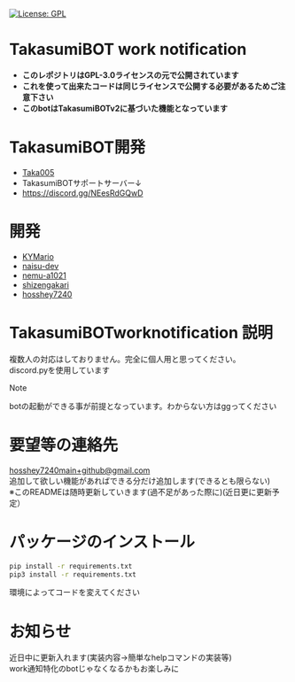 [![License: GPL](https://img.shields.io/badge/License-GPL-yellow.svg)](https://opensource.org/licenses/GPL-3.0)
# TakasumiBOT work notification
- **このレポジトリはGPL-3.0ライセンスの元で公開されています**
- **これを使って出来たコードは同じライセンスで公開する必要があるためご注意下さい**
- **このbotはTakasumiBOTv2に基づいた機能となっています**
# TakasumiBOT開発
- [Taka005](https://github.com/Taka005)
- TakasumiBOTサポートサーバー↓
- https://discord.gg/NEesRdGQwD 
# 開発
- [KYMario](https://github.com/KYMario)
- [naisu-dev](https://github.com/naisu-dev)
- [nemu-a1021](https://github.com/nemu-a1021)
- [shizengakari](https://github.com/shizengakari)
- [hosshey7240](https://github.com/hosshey7240)
# TakasumiBOTworknotification 説明
複数人の対応はしておりません。完全に個人用と思ってください。<br>
discord.pyを使用しています</br>
> [!Note]
> botの起動ができる事が前提となっています。わからない方はggってください
# 要望等の連絡先
hosshey7240main+github@gmail.com</br>
追加して欲しい機能があればできる分だけ追加します(できるとも限らない)<br>
※このREADMEは随時更新していきます(過不足があった際に)(近日更に更新予定）
# パッケージのインストール
```bash
pip install -r requirements.txt
pip3 install -r requirements.txt
```
環境によってコードを変えてください
# お知らせ
近日中に更新入れます(実装内容→簡単なhelpコマンドの実装等)</br>
work通知特化のbotじゃなくなるかもお楽しみに

